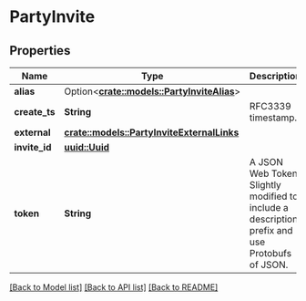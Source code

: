 # PartyInvite

## Properties

Name | Type | Description | Notes
------------ | ------------- | ------------- | -------------
**alias** | Option<[**crate::models::PartyInviteAlias**](PartyInviteAlias.md)> |  | [optional]
**create_ts** | **String** | RFC3339 timestamp. | 
**external** | [**crate::models::PartyInviteExternalLinks**](PartyInviteExternalLinks.md) |  | 
**invite_id** | [**uuid::Uuid**](uuid::Uuid.md) |  | 
**token** | **String** | A JSON Web Token. Slightly modified to include a description prefix and use Protobufs of JSON. | 

[[Back to Model list]](../README.md#documentation-for-models) [[Back to API list]](../README.md#documentation-for-api-endpoints) [[Back to README]](../README.md)


